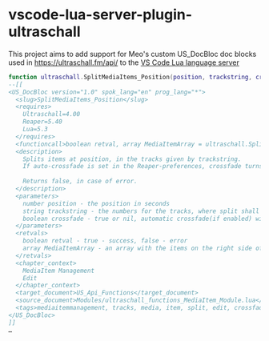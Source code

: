 # vscode-lua-server-plugin-ultraschall

This project aims to add support for Meo's custom US_DocBloc doc blocks used in https://ultraschall.fm/api/ to the [VS Code Lua language server](https://github.com/sumneko/lua-language-server/wiki/Plugin
)





```lua
function ultraschall.SplitMediaItems_Position(position, trackstring, crossfade)
--[[
<US_DocBloc version="1.0" spok_lang="en" prog_lang="*">
  <slug>SplitMediaItems_Position</slug>
  <requires>
    Ultraschall=4.00
    Reaper=5.40
    Lua=5.3
  </requires>
  <functioncall>boolean retval, array MediaItemArray = ultraschall.SplitMediaItems_Position(number position, string trackstring, boolean crossfade)</functioncall>
  <description>
    Splits items at position, in the tracks given by trackstring.
    If auto-crossfade is set in the Reaper-preferences, crossfade turns it on(true) or off(false).
    
    Returns false, in case of error.
  </description>
  <parameters>
    number position - the position in seconds
    string trackstring - the numbers for the tracks, where split shall be applied to; numbers separated by a comma
    boolean crossfade - true or nil, automatic crossfade(if enabled) will be applied; false, automatic crossfade is off
  </parameters>
  <retvals>
    boolean retval - true - success, false - error
    array MediaItemArray - an array with the items on the right side of the split
  </retvals>
  <chapter_context>
    MediaItem Management
    Edit
  </chapter_context>
  <target_document>US_Api_Functions</target_document>
  <source_document>Modules/ultraschall_functions_MediaItem_Module.lua</source_document>
  <tags>mediaitemmanagement, tracks, media, item, split, edit, crossfade</tags>
</US_DocBloc>
]]
…
```
